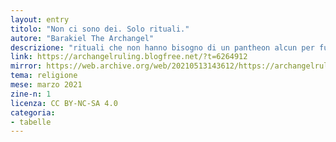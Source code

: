 ```yaml
---
layout: entry
titolo: "Non ci sono dei. Solo rituali."
autore: "Barakiel The Archangel"
descrizione: "rituali che non hanno bisogno di un pantheon alcun per funzionare"
link: https://archangelruling.blogfree.net/?t=6264912
mirror: https://web.archive.org/web/20210513143612/https://archangelruling.blogfree.net/?t=6264912
tema: religione
mese: marzo 2021
zine-n: 1
licenza: CC BY-NC-SA 4.0
categoria:
- tabelle
---
```

